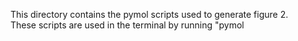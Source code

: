 This directory contains the pymol scripts used to generate figure 2. \
These scripts are used in the terminal by running "pymol <script> from this directory
